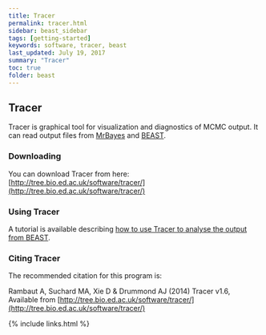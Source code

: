 ```yaml
---
title: Tracer
permalink: tracer.html
sidebar: beast_sidebar
tags: [getting-started]
keywords: software, tracer, beast
last_updated: July 19, 2017
summary: "Tracer"
toc: true
folder: beast
---
```


## Tracer

Tracer is graphical tool for visualization and diagnostics of MCMC output. 
It can read output files from [MrBayes](http://mrbayes.csit.fsu.edu/) and [BEAST](https://github.com/beast-dev/beast-mcmc).

### Downloading

You can download Tracer from here: [http://tree.bio.ed.ac.uk/software/tracer/](http://tree.bio.ed.ac.uk/software/tracer/)

### Using Tracer

A tutorial is available describing [how to use Tracer to analyse the output from BEAST](analysing_beast_output.html).

### Citing Tracer

The recommended citation for this program is:

Rambaut A, Suchard MA, Xie D & Drummond AJ (2014) Tracer v1.6, Available from [http://tree.bio.ed.ac.uk/software/tracer/](http://tree.bio.ed.ac.uk/software/tracer/)

{% include links.html %}
